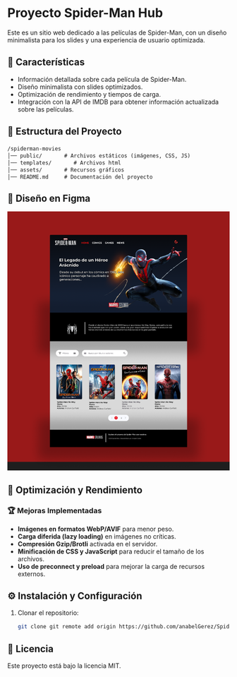 # Proyecto Spider-Man Hub

Este es un sitio web dedicado a las películas de Spider-Man, con un diseño minimalista para los slides y una experiencia de usuario optimizada.

## 🚀 Características
- Información detallada sobre cada película de Spider-Man.
- Diseño minimalista con slides optimizados.
- Optimización de rendimiento y tiempos de carga.
- Integración con la API de IMDB para obtener información actualizada sobre las películas.

## 📂 Estructura del Proyecto
```
/spiderman-movies
│── public/       # Archivos estáticos (imágenes, CSS, JS)
│── templates/       # Archivos html
│── assets/       # Recursos gráficos
│── README.md     # Documentación del proyecto
```

## 🎨 Diseño en Figma
![Spider-Man Movies](./public/images/Figma.png)


## 📌 Optimización y Rendimiento
### 🏆 Mejoras Implementadas
- **Imágenes en formatos WebP/AVIF** para menor peso.
- **Carga diferida (lazy loading)** en imágenes no críticas.
- **Compresión Gzip/Brotli** activada en el servidor.
- **Minificación de CSS y JavaScript** para reducir el tamaño de los archivos.
- **Uso de preconnect y preload** para mejorar la carga de recursos externos.

## ⚙️ Instalación y Configuración
1. Clonar el repositorio:
   ```bash
   git clone git remote add origin https://github.com/anabelGerez/Spider-Hub.git
   ```

## 📜 Licencia
Este proyecto está bajo la licencia MIT.

